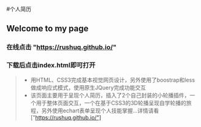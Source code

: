 #个人简历
## Welcome to my page
### 在线点击 "https://rushuq.github.io/"
### 下载后点击index.html即可打开

> * 用HTML、CSS3完成基本视觉网页设计，另外使用了boostrap和less做成响应式模式，使用原生JQuery完成功能交互
> *  该页面主要用于呈现个人简历，插入了2个自己封装的小轮播插件，一个用于整体页面交互，一个在基于CSS3的3D轮播呈现自学轮播的旅程，另外使用echart表单呈现个人技能掌握...详情请看["https://rushuq.github.io/"]
     
